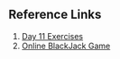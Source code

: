 ## Reference Links

1.  [Day 11 Exercises](https://replit.com/@meswapnilk?path=folder/Python%20Day%2011)
2.  [Online BlackJack Game](https://games.washingtonpost.com/games/blackjack)